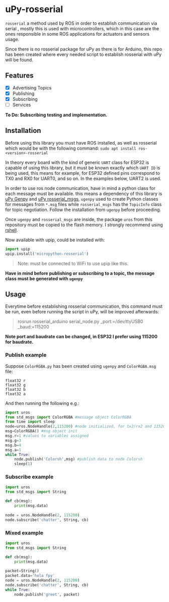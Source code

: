 # uPy-rosserial
`rosserial` a method used by ROS in order to establish communication via serial , mostly this is used with microcontrollers, which in this case are the ones responsible in some ROS applications for actuators and sensors usage.

Since there is no rosserial package for uPy as there is for Arduino, this repo has been created where every needed script to establish rosserial with uPy will be found.

## Features
- [x] Advertising Topics
- [x] Publishing
- [x] Subscribing
- [ ] Services

**To Do: Subscribing testing and implementation.**

## Installation
Before using this library you must have ROS installed, as well as rosserial which would be with the following command:
`sudo apt install ros-<version>-rosserial`


In theory every board with the kind of generic `UART` class for ESP32 is capable of using this library, but it must be known exactly which `UART ID` is being used, this means for example, for ESP32 defined pins correspond to TX0 and RX0 for UART0, and so on. In the examples below, UART2 is used.

In order to use ros node communication, have in mind a python class for each message must be available. this means a dependency of this library is [uPy Genpy](https://github.com/FunPythonEC/uPy-genpy) and [uPy rosserial_msgs](https://github.com/FunPythonEC/uPy-rosserial_msgs), `ugenpy` used to create Python classes for messages from `*.msg` files while `rosserial_msgs` has the `TopicInfo` class for topic negotiation. Follow the installation from `ugenpy` before proceeding.

Once `ugenpy` and `rosserial_msgs` are inside, the package `uros` from this repository must be copied to the flash memory. I strongly recommend using [rshell](https://github.com/dhylands/rshell).

Now available with upip, could be installed with:
``` python
import upip
upip.install('micropython-rosserial')
```
>Note: must be connected to WiFi to use upip like this.

**Have in mind before publishing or subscribing to a topic, the message class must be generated with `ugenpy`**

## Usage

Everytime before establishing rosserial communication, this command must be run, even before running the script in uPy, will be improved afterwards:

>rosrun rosserial_arduino serial_node.py _port:=/dev/ttyUSB0 _baud:=115200

**Note port and baudrate can be changed, in ESP32 I prefer using 115200 for baudrate.**

### Publish example

Suppose `ColorRGBA.py` has been created using `ugenpy` and `ColorRGBA.msg` file:
```
float32 r
float32 g
float32 b
float32 a
```

And then running the following e.g.:

``` python
import uros
from std_msgs import ColorRGBA #message object ColorRGBA
from time import sleep
node=uros.NodeHandle(2,115200) #node initialized, for tx2/rx2 and 115200 baudrate
msg=ColorRGBA() #msg object init
msg.r=1 #values to variables assigned
msg.g=3
msg.b=4
msg.a=1
while True:
    node.publish('Colorsh',msg) #publish data to node Colorsh
    sleep(1)
```

### Subscribe example

```python
import uros
from std_msgs import String

def cb(msg):
	print(msg.data)
	
node = uros.NodeHandle(2, 115200)
node.subscribe('chatter', String, cb)
```

### Mixed example

```python
import uros
from std_msgs import String

def cb(msg):
	print(msg.data)
	
packet=String()
packet.data='hola fpy'
node = uros.NodeHandle(2, 115200)
node.subscribe('chatter', String, cb)
while True:
	node.publish('greet', packet)
```